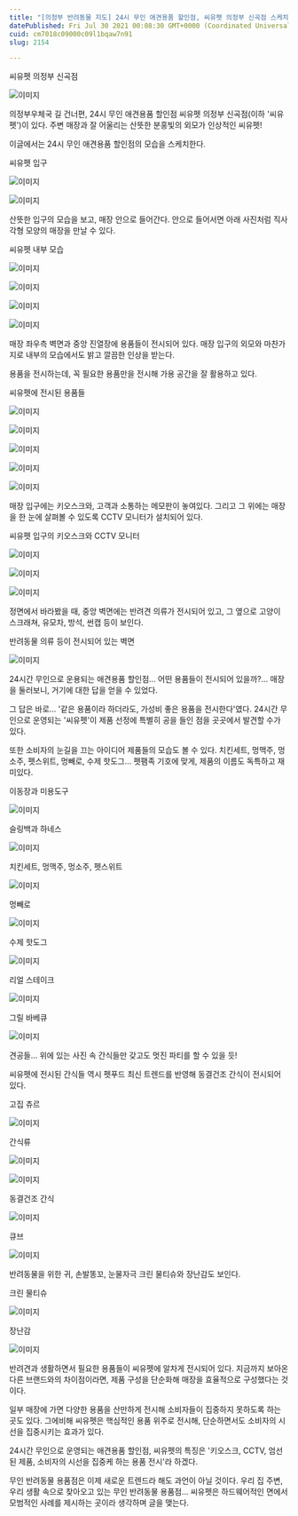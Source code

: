 ```yaml
---
title: "[의정부 반려동물 지도] 24시 무인 애견용품 할인점, 씨유펫 의정부 신곡점 스케치"
datePublished: Fri Jul 30 2021 00:08:30 GMT+0000 (Coordinated Universal Time)
cuid: cm7018c09000c09l1bqaw7n91
slug: 2154

---
```



씨유펫 의정부 신곡점

![이미지](https://cdn.hashnode.com/res/hashnode/image/upload/v1739251099024/8e584c56-7886-439c-90db-2a12ebce78cc.jpeg)

의정부우체국 길 건너편, 24시 무인 애견용품 할인점 씨유펫 의정부 신곡점(이하 '씨유펫')이 있다. 주변 매장과 잘 어울리는 산뜻한 분홍빛의 외모가 인상적인 씨유펫!

이글에서는 24시 무인 애견용품 할인점의 모습을 스케치한다.

씨유펫 입구

![이미지](https://cdn.hashnode.com/res/hashnode/image/upload/v1739251101043/bc596f04-2b72-41da-9a91-b7c785a66bea.jpeg)

![이미지](https://cdn.hashnode.com/res/hashnode/image/upload/v1739251103053/0566dbfe-99bc-4a00-8957-777462d9c409.jpeg)

산뜻한 입구의 모습을 보고, 매장 안으로 들어간다. 안으로 들어서면 아래 사진처럼 직사각형 모양의 매장을 만날 수 있다.

씨유펫 내부 모습

![이미지](https://cdn.hashnode.com/res/hashnode/image/upload/v1739251104723/2c4e98de-f7b0-4aa3-89e5-ac19850e92b1.jpeg)

![이미지](https://cdn.hashnode.com/res/hashnode/image/upload/v1739251106622/41d9d6c4-ca9f-4786-9eb5-e0a0669bf812.jpeg)

![이미지](https://cdn.hashnode.com/res/hashnode/image/upload/v1739251108409/9b98ce11-64cf-46aa-9e28-0c25909286bc.jpeg)

![이미지](https://cdn.hashnode.com/res/hashnode/image/upload/v1739251110535/822dca35-4a81-4e8e-9bc7-4cf018b93f5a.jpeg)

매장 좌우측 벽면과 중앙 진열장에 용품들이 전시되어 있다. 매장 입구의 외모와 마찬가지로 내부의 모습에서도 밝고 깔끔한 인상을 받는다.

용품을 전시하는데, 꼭 필요한 용품만을 전시해 가용 공간을 잘 활용하고 있다.

씨유펫에 전시된 용품들

![이미지](https://cdn.hashnode.com/res/hashnode/image/upload/v1739251112398/50b2b146-5fe4-44c0-8461-46ea8644cdd7.jpeg)

![이미지](https://cdn.hashnode.com/res/hashnode/image/upload/v1739251114015/1cf8c2b4-d537-4847-8f01-efed1b2f15c4.jpeg)

![이미지](https://cdn.hashnode.com/res/hashnode/image/upload/v1739251116022/c56ef574-791d-46f8-9d1b-78c773c46da9.jpeg)

![이미지](https://cdn.hashnode.com/res/hashnode/image/upload/v1739251117756/74d1e411-4c30-4b73-8db5-68a996a3ff51.jpeg)

![이미지](https://cdn.hashnode.com/res/hashnode/image/upload/v1739251119652/ea6cb6bd-ab83-4ea6-9b7d-4020656aeed4.jpeg)

매장 입구에는 키오스크와, 고객과 소통하는 메모판이 놓여있다. 그리고 그 위에는 매장을 한 눈에 살펴볼 수 있도록 CCTV 모니터가 설치되어 있다.

씨유펫 입구의 키오스크와 CCTV 모니터

![이미지](https://cdn.hashnode.com/res/hashnode/image/upload/v1739251121541/3c4476c1-1a1b-4e2f-adf6-51c3c0d85aa6.jpeg)

![이미지](https://cdn.hashnode.com/res/hashnode/image/upload/v1739251123225/5cab3757-2f65-4ffd-9062-d9e06d4c9d2c.jpeg)

![이미지](https://cdn.hashnode.com/res/hashnode/image/upload/v1739251125413/4a82ce02-06f8-4adf-a6c3-2c21b40da751.jpeg)

정면에서 바라봤을 때, 중앙 벽면에는 반려견 의류가 전시되어 있고, 그 옆으로 고양이 스크래쳐, 유모차, 방석, 썬캡 등이 보인다.

반려동물 의류 등이 전시되어 있는 벽면

![이미지](https://cdn.hashnode.com/res/hashnode/image/upload/v1739251127170/0fcec149-1adc-4358-b3e3-165c21549ac2.jpeg)

24시간 무인으로 운용되는 애견용품 할인점... 어떤 용품들이 전시되어 있을까?... 매장을 둘러보니, 거기에 대한 답을 얻을 수 있었다.

그 답은 바로... '같은 용품이라 하더라도, 가성비 좋은 용품을 전시한다'였다. 24시간 무인으로 운영되는 '씨유펫'이 제품 선정에 특별히 공을 들인 점을 곳곳에서 발견할 수가 있다.

또한 소비자의 눈길을 끄는 아이디어 제품들의 모습도 볼 수 있다. 치킨세트, 멍맥주, 멍소주, 펫스위트, 멍빼로, 수제 핫도그... 펫팸족 기호에 맞게, 제품의 이름도 독특하고 재미있다.

이동장과 미용도구

![이미지](https://cdn.hashnode.com/res/hashnode/image/upload/v1739251128889/b7538b40-c985-4fd1-8129-170948ae6762.jpeg)

슬링백과 하네스

![이미지](https://cdn.hashnode.com/res/hashnode/image/upload/v1739251130655/f062c236-c655-4be8-bed6-efdcc308b1ba.jpeg)

치킨세트, 멍맥주, 멍소주, 펫스위트

![이미지](https://cdn.hashnode.com/res/hashnode/image/upload/v1739251132659/29c713e0-845c-4797-810f-331192defe2a.jpeg)

멍빼로

![이미지](https://cdn.hashnode.com/res/hashnode/image/upload/v1739251134391/54278277-accc-4b0e-934c-3929f5215c1f.jpeg)

수제 핫도그

![이미지](https://cdn.hashnode.com/res/hashnode/image/upload/v1739251136058/ecb994bd-dcbf-43f8-ad95-546ffeaf4b8c.jpeg)

리얼 스테이크

![이미지](https://cdn.hashnode.com/res/hashnode/image/upload/v1739251137737/aa691cea-5f00-4852-a70a-1889316b527b.jpeg)

그릴 바베큐

![이미지](https://cdn.hashnode.com/res/hashnode/image/upload/v1739251139677/ed6467b1-05e2-49a8-a5b9-d5e2bf44a450.jpeg)

견공들... 위에 있는 사진 속 간식들만 갖고도 멋진 파티를 할 수 있을 듯!

씨유펫에 전시된 간식들 역시 펫푸드 최신 트렌드를 반영해 동결건조 간식이 전시되어 있다.

고집 츄르

![이미지](https://cdn.hashnode.com/res/hashnode/image/upload/v1739251141817/8a5762fc-b172-41b4-bff7-f4f6a2a9a31f.jpeg)

간식류

![이미지](https://cdn.hashnode.com/res/hashnode/image/upload/v1739251143572/eac878bb-5a00-4021-aebc-9a70b363501a.jpeg)

![이미지](https://cdn.hashnode.com/res/hashnode/image/upload/v1739251145603/5e188d1a-0ed0-4528-bd69-380eb38ca9ed.jpeg)

동결건조 간식

![이미지](https://cdn.hashnode.com/res/hashnode/image/upload/v1739251147435/94acff54-06d4-4823-8d96-a56887ee4523.jpeg)

큐브

![이미지](https://cdn.hashnode.com/res/hashnode/image/upload/v1739251149389/52c28191-9c0e-4549-a30d-3668a65afc8c.jpeg)

반려동물을 위한 귀, 손발똥꼬, 눈물자극 크린 물티슈와 장난감도 보인다.

크린 물티슈

![이미지](https://cdn.hashnode.com/res/hashnode/image/upload/v1739251151515/e351de78-6752-4341-bb04-134c3d1a140c.jpeg)

장난감

![이미지](https://cdn.hashnode.com/res/hashnode/image/upload/v1739251153382/95a84251-2647-4de1-88b5-9a817fd392f7.jpeg)

반려견과 생활하면서 필요한 용품들이 씨유펫에 알차게 전시되어 있다. 지금까지 보아온 다른 브랜드와의 차이점이라면, 제품 구성을 단순화해 매장을 효율적으로 구성했다는 것이다.

일부 매장에 가면 다양한 용품을 산만하게 전시해 소비자들이 집중하지 못하도록 하는 곳도 있다. 그에비해 씨유펫은 핵심적인 용품 위주로 전시해, 단순하면서도 소비자의 시선을 집중시키는 효과가 있다.

24시간 무인으로 운영되는 애견용품 할인점, 씨유펫의 특징은 '키오스크, CCTV, 엄선된 제품, 소비자의 시선을 집중케 하는 용품 전시'라 하겠다.

무인 반려동물 용품점은 이제 새로운 트렌드라 해도 과언이 아닐 것이다. 우리 집 주변, 우리 생활 속으로 찾아오고 있는 무인 반려동물 용품점... 씨유펫은 하드웨어적인 면에서 모범적인 사례를 제시하는 곳이라 생각하며 글을 맺는다.